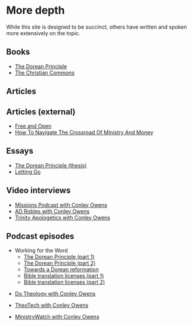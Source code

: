 
<script lang='ts' setup>

import {articles} from '@/_comp/articles'

const lcc_articles = Object.entries(articles).map(([id, meta]) => ({
    title: meta.title,
    url: `/articles/${id}/`,
}))

</script>

# More depth

While this site is designed to be succinct, others have written and spoken more extensively on the topic.

## Books

 * [The Dorean Principle](https://thedoreanprinciple.org/)
 * [The Christian Commons](https://www.unfoldingword.org/publications/the-christian-commons)


## Articles

<ArticlePreview v-for='article of Object.keys(articles)' :key='article' :id='article'></ArticlePreview>


## Articles (external)

 * [Free and Open](https://www.missionfrontiers.org/issue/article/free-and-open)
 * [How To Navigate The Crossroad Of Ministry And Money](https://africa.thegospelcoalition.org/reviews/how-to-navigate-the-crossroad-of-ministry-and-money/)


## Essays

 * [The Dorean Principle (thesis)](https://thedoreanprinciple.org/dorean-thesis.pdf)
 * [Letting Go](/letting_go.pdf)


## Video interviews

 * [Missions Podcast with Conley Owens](https://www.youtube.com/watch?v=Af6JngwT2Hs)
 * [AD Robles with Conley Owens](https://www.youtube.com/watch?v=k7LqSf7W-V8)
 * [Trinity Apologetics with Conley Owens](https://www.youtube.com/watch?v=qxBaB1N3JBI)
 <!-- * [Joe Ensley with Conley Owens](https://www.youtube.com/watch?v=LrM4BIz2G3w) -->


## Podcast episodes

 * Working for the Word
    * [The Dorean Principle (part 1)](https://podcasts.google.com/feed/aHR0cHM6Ly9hbmNob3IuZm0vcy9mM2FhZDU0L3BvZGNhc3QvcnNz/episode/OTkyMDJjMWQtNjg0Zi00YjRhLTlmMDgtMDVjNTkzNDE0OTZm?sa=X&ved=0CA0QkfYCahcKEwjg-bmgv4z8AhUAAAAAHQAAAAAQAQ)
    * [The Dorean Principle (part 2)](https://podcasts.google.com/feed/aHR0cHM6Ly9hbmNob3IuZm0vcy9mM2FhZDU0L3BvZGNhc3QvcnNz/episode/YTI3YzAzYTAtOTI0Mi00MmM0LWIxYjAtNmQ2MzYxZWZkZDU2?sa=X&ved=0CA0QkfYCahcKEwjg-bmgv4z8AhUAAAAAHQAAAAAQAQ)
    * [Towards a Dorean reformation](https://podcasts.google.com/feed/aHR0cHM6Ly9hbmNob3IuZm0vcy9mM2FhZDU0L3BvZGNhc3QvcnNz/episode/M2VmYmY4MTctODE1Yy00OTk2LTgyMGEtNDJjNzJkMWFmYjc4?sa=X&ved=0CA0QkfYCahcKEwjg-bmgv4z8AhUAAAAAHQAAAAAQAQ)
    * [Bible translation licenses (part 1)](https://podcasts.google.com/feed/aHR0cHM6Ly9hbmNob3IuZm0vcy9mM2FhZDU0L3BvZGNhc3QvcnNz/episode/ZjUyOWRjOWUtY2I3MS00ZjM5LWE1M2YtMjg5ZjlmMGJhZmNm?sa=X&ved=0CA0QkfYCahcKEwjorPjQwcn8AhUAAAAAHQAAAAAQAQ)
    * [Bible translation licenses (part 2)](https://podcasts.google.com/feed/aHR0cHM6Ly9hbmNob3IuZm0vcy9mM2FhZDU0L3BvZGNhc3QvcnNz/episode/YjY2YjkzODEtMmM1YS00ZDA1LThhZWEtMzIwOTk2M2FmNzQ0?sa=X&ved=0CAUQkfYCahcKEwj4zYiK24n9AhUAAAAAHQAAAAAQAQ)
 <!-- * [The B.A.R. with Conley Owens](https://podcasts.google.com/feed/aHR0cHM6Ly9mZWVkcy5yZWRjaXJjbGUuY29tLzZhYjFlM2UwLWJmNjgtNGE1Mi1hYjM3LTA0NWM3MWI4NDRjMw/episode/NjA1NzZjM2ItOTkyZi00Y2JkLWJiNDItZWJiNTI5NDg0ZjM5?sa=X&ved=0CAgQuIEEahcKEwi44tyjvYz8AhUAAAAAHQAAAAAQQA) -->
 <!-- * [Truthspresso with Conley Owens](https://podcasts.google.com/feed/aHR0cHM6Ly9mZWVkcy5jYXB0aXZhdGUuZm0vdHJ1dGhzcHJlc3NvLw/episode/ZGI5ZjExZWUtZGE2Zi00YmQ0LWFkMGEtYzFhMDMwYTU5OGIw?sa=X&ved=0CAgQuIEEahcKEwi44tyjvYz8AhUAAAAAHQAAAAAQQA)
 * [Hope in Source with Conley Owens](https://podcasts.google.com/feed/aHR0cHM6Ly9mZWVkcy50cmFuc2lzdG9yLmZtL2hvcGUtaW4tc291cmNl/episode/MDI5NDM4YTYtOThjNy00NDllLWI3YzYtOWM5Yjg2MTg1ZWU5?sa=X&ved=0CAUQkfYCahcKEwjAw-WGv4z8AhUAAAAAHQAAAAAQAw) -->
 * [Do Theology with Conley Owens](https://podcasts.google.com/feed/aHR0cHM6Ly93d3cuZG90aGVvbG9neS5jb20vZmVlZC54bWw/episode/ZG90aGVvbG9neS5wb2RiZWFuLmNvbS83ZTg4MDYyOS0zMTk0LTMzZWMtOGU2OS1jNjRlMmNmY2VkMDk?sa=X&ved=0CAIQuIEEahgKEwi4pv-VwIz8AhUAAAAAHQAAAAAQiAc)
 <!-- * [Things Above Us Roundtable with Conley Owens](https://podcasts.google.com/feed/aHR0cHM6Ly90aGluZ3NhYm92ZS51cy9jYXRlZ29yeS9yb3VuZHRhYmxlL2ZlZWQv/episode/aHR0cHM6Ly90aGluZ3NhYm92ZS51cy8_cD0xNDQxNg?sa=X&ved=0CAIQuIEEahgKEwi4pv-VwIz8AhUAAAAAHQAAAAAQiAc) -->
 <!-- * [The Bible Bashed with Conley Owens](https://podcasts.google.com/feed/aHR0cHM6Ly9hbmNob3IuZm0vcy83YmNmN2MyNC9wb2RjYXN0L3Jzcw/episode/ZGJiZmNmOTMtOTUxMy00NDJlLTk2YzUtYzY0YWQxOWRkNzUy?sa=X&ved=0CAIQuIEEahgKEwi4pv-VwIz8AhUAAAAAHQAAAAAQiAc) -->
 <!-- * [Rooted In Revelation with Conley Owens](https://podcasts.google.com/feed/aHR0cHM6Ly9hbmNob3IuZm0vcy81M2RjYmU3MC9wb2RjYXN0L3Jzcw/episode/ZmE0ZmU5NDEtNjMxMS00ZTExLWFkNzYtNjEyYzcxYTNlMGI0?sa=X&ved=0CAgQuIEEahgKEwi4pv-VwIz8AhUAAAAAHQAAAAAQkQc) -->
 * [TheoTech with Conley Owens](https://podcasts.google.com/feed/aHR0cHM6Ly93d3cudGhlb3RlY2gub3JnL2ZlZWQv/episode/ZTk3NGZlMGEtMjAxMS00YjAzLWFhMDMtMTNiNjU4MmE3MzRh?sa=X&ved=0CA0QkfYCahcKEwjIwqj6wYz8AhUAAAAAHQAAAAAQAQ)
 <!-- * [The Pantry Podcast with Conley Owens](https://podcasts.google.com/feed/aHR0cHM6Ly90aGVwYW50cnlwb2RjYXN0LmNvbS9wb2RjYXN0L2ZlZWQv/episode/aHR0cHM6Ly90aGVwYW50cnlwb2RjYXN0LmNvbS8_cG9zdF90eXBlPXBvZGNhc3QmcD00MDAz?sa=X&ved=0CAIQuIEEahcKEwiA892rwoz8AhUAAAAAHQAAAAAQQw) -->
 * [MinistryWatch with Conley Owens](https://podcasts.google.com/feed/aHR0cHM6Ly9taW5pc3RyeXdhdGNoLmNvbS9wb2RjYXN0L01pbmlzdHJ5V2F0Y2hQb2RjYXN0LnhtbA/episode/aHR0cHM6Ly8xNTUuMTM4LjIxOS4yNDkvP3A9MTIxMjU?sa=X&ved=0CAIQuIEEahgKEwjwsOz-wIz8AhUAAAAAHQAAAAAQigI)
 <!-- * [Conversations with a Calvinist with Conley Owens](https://podcasts.google.com/feed/aHR0cHM6Ly9hbmNob3IuZm0vcy8yZjUzNzc2MC9wb2RjYXN0L3Jzcw/episode/YTg0Njg0MDAtMmZkOS00Mzk5LWJmODEtZDY1MDEyOTVlMzE3?sa=X&ved=0CAIQuIEEahgKEwjwsOz-wIz8AhUAAAAAHQAAAAAQpQI) -->
 <!-- * [Reformed Meditations with Conley Owens](https://podcasts.google.com/feed/aHR0cHM6Ly9mZWVkcy5yZWRjaXJjbGUuY29tL2I3YzZiMjc2LTk2Y2ItNDA5ZC1iZTA5LWFkNjM2OTliZGQ1Ng/episode/N2UwMjkwYWItZGYzMS00N2EyLWFiNmEtNGQyMTQxMzAwMTk1?sa=X&ved=0CAIQuIEEahcKEwjYhraxz4z8AhUAAAAAHQAAAAAQNA) -->
